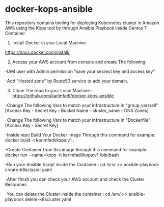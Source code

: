 # docker-kops-ansible

This repository contains tooling for deploying Kubernetes cluster in Amazon AWS using the Kops tool by through Ansible Playbook inside Centos 7 Container.


1. Install Docker in your Local Machine.

https://docs.docker.com/install/


2. Access your AWS account from console and create The following

-IAM user with Admin permission "save your secrect key and access key"

-Add "Hosted zone" by Route53 service to add your domain.



3. Clone The repo to  your Local Machine : https://github.com/karimfadl/docker-kops-ansible

-Change The following  Vars to match your infrastructure in "group_vars/all" [Access Key - Secret Key - Bucket Name - cluster_name - DNS Zones]

-Change The following  Vars to match your infrastructure in "Dockerfile" [Access Key - Secret Key]

-Inside repo Build Your Docker image Through this command for example: docker build -t karimfadl/kops:v1 . 

-Create Container from this image through this command for example: docker run --name=kops -it karimfadl/kops:v1 /bin/bash

-Run your Ansible Script inside the Container : cd /srv/  >> ansible-playbook create-k8scluster.yaml 

-After finish you can check your AWS account and check the Cluster Resources

-You can delete the Cluster inside the container : cd /srv/ >> ansible-playbook delete-k8scluster.yaml
